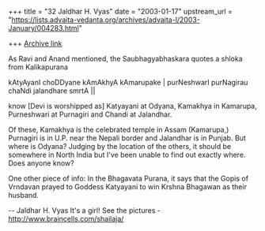 +++
title = "32 Jaldhar H. Vyas"
date = "2003-01-17"
upstream_url = "https://lists.advaita-vedanta.org/archives/advaita-l/2003-January/004283.html"

+++
[Archive link](https://lists.advaita-vedanta.org/archives/advaita-l/2003-January/004283.html)

As Ravi and Anand mentioned, the Saubhagyabhaskara quotes a shloka from
Kalikapurana

kAtyAyanI choDDyane kAmAkhyA kAmarupake |
purNeshwarI purNagirau chaNdi jalandhare smrtA ||

know [Devi is worshipped as] Katyayani at Odyana, Kamakhya in Kamarupa,
Purneshwari at Purnagiri and Chandi at Jalandhar.

Of these, Kamakhya is the celebrated temple in Assam (Kamarupa,) Purnagiri
is in U.P. near the Nepali border and Jalandhar is in Punjab.  But where
is Odyana?  Judging by the location of the others, it should be somewhere
in North India but I've been unable to find out exactly where.  Does
anyone know?

One other piece of info:  In the Bhagavata Purana, it says that the Gopis
of Vrndavan prayed to Goddess Katyayani to win Krshna Bhagawan as their
husband.

--
Jaldhar H. Vyas <jaldhar at braincells.com>
It's a girl! See the pictures - http://www.braincells.com/shailaja/

